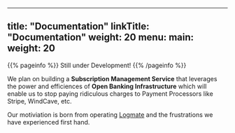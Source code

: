 
---
title: "Documentation"
linkTitle: "Documentation"
weight: 20
menu:
  main:
    weight: 20
---

{{% pageinfo %}}
Still under Development!
{{% /pageinfo %}}


We plan on building a **Subscription Management Service** that leverages the power and efficiences of __Open Banking Infrastructure__ which will enable us to stop paying ridiculous charges to
Payment Processors like Stripe, WindCave, etc.

Our motiviation is born from operating [Logmate](https://logmate.co.nz) and the frustrations we have experienced first hand.


